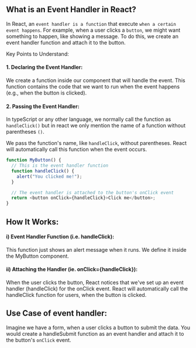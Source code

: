 ## What is an Event Handler in React?

In React, an `event handler is a function` that execute `when a certain event happens`.
For example, when a user clicks a `button`, we might want something to happen, like showing a message. To do this, we create an event handler function and attach it to the button.

Key Points to Understand:

#### 1. Declaring the Event Handler:

We create a function inside our component that will handle the event. This function contains the code that we want to run when the event happens (e.g., when the button is clicked).

#### 2. Passing the Event Handler:

In typeScript or any other language, we normally call the function as `handleClick()` but in react we only mention the name of a function without parentheses `()`.

We pass the function's name, like `handleClick`, without parentheses. React will automatically call this function when the event occurs.

```typescript
function MyButton() {
  // This is the event handler function
  function handleClick() {
    alert("You clicked me!");
  }

  // The event handler is attached to the button's onClick event
  return <button onClick={handleClick}>Click me</button>;
}
```

## How It Works:

#### i) Event Handler Function (i.e. handleClick):

This function just shows an alert message when it runs. We define it inside the MyButton component.

#### ii) Attaching the Handler (ie. onClick={handleClick}):

When the user clicks the button, React notices that we've set up an event handler (handleClick) for the onClick event. React will automatically call the handleClick function for users, when the button is clicked.

## Use Case of event handler:

Imagine we have a form, when a user clicks a button to submit the data. You would create a handleSubmit function as an event handler and attach it to the button's `onClick` event.

